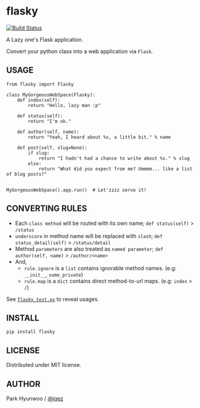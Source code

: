 flasky
======
[![Build Status](https://travis-ci.org/lqez/flasky.png?branch=master)](https://travis-ci.org/lqez/flasky)

A Lazy one's Flask application.

Convert your python class into a web application via `Flask`.


USAGE
-----

    from flasky import Flasky

    class MyGorgeousWebSpace(Flasky):
        def index(self):
            return "Hello, lazy man :p"

        def status(self):
            return "I'm ok."

        def author(self, name):
            return "Yeah, I heard about %s, a little bit." % name

        def post(self, slug=None):
            if slug:
                return "I hadn't had a chance to write about %s." % slug
            else:
                return "What did you expect from me? Ummmm... like a list of blog posts?"


    MyGorgeousWebSpace().app.run()  # Let'zzzz serve it!
    
    
CONVERTING RULES
----------------

 - Each `class method` will be routed with its own name; `def status(self)` > `/status`
 - `underscore` in method name will be replaced with `slash`; `def status_detail(self)` > `/status/detail`
 - Method `parameters` are also treated as `named parameter`; `def author(self, name)` > `/author/<name>`
 - And,
    - `rule.ignore` is a `list` contains ignorable method names. (e.g: `__init__`, `some_private`)
    - `rule.map` is a `dict` contains direct method-to-url maps. (e.g: `index` > `/`)

See [`flasky_test.py`](https://github.com/lqez/flasky/blob/master/flasky/tests/flasky_test.py) to reveal usages.


INSTALL
-------
    pip install flasky


LICENSE
-------
Distributed under MIT license.


AUTHOR
------
Park Hyunwoo / [@lqez](https://twitter.com/lqez)
